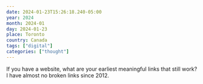 ```yaml
---
date: 2024-01-23T15:26:18.240-05:00
year: 2024
month: 2024-01
day: 2024-01-23
place: Toronto
country: Canada
tags: ["digital"]
categories: ["thought"]
---
```

If you have a website, what are your earliest meaningful links that still work? I have almost no broken links since 2012.
